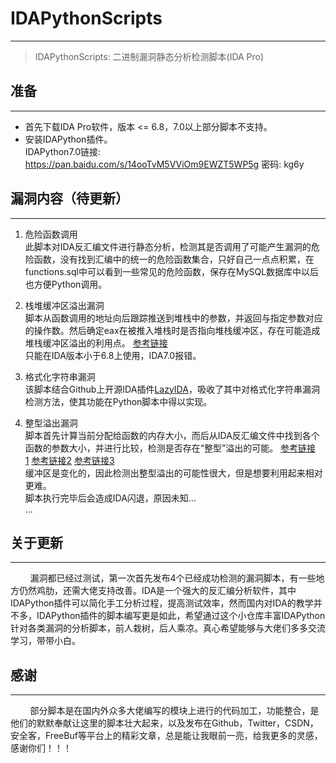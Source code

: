 # IDAPythonScripts
----------------------------------------

> IDAPythonScripts: 二进制漏洞静态分析检测脚本(IDA Pro)


## 准备
----------------------------------------

  * 首先下载IDA Pro软件，版本 <= 6.8，7.0以上部分脚本不支持。
  * 安装IDAPython插件。  
    IDAPython7.0链接: https://pan.baidu.com/s/14ooTvM5VViOm9EWZT5WP5g 密码: kg6y
  
  
## 漏洞内容（待更新）
----------------------------------------

 1. 危险函数调用  
      此脚本对IDA反汇编文件进行静态分析，检测其是否调用了可能产生漏洞的危险函数，没有找到汇编中的统一的危险函数集合，只好自己一点点积累，在functions.sql中可以看到一些常见的危险函数，保存在MySQL数据库中以后也方便Python调用。
	  
 2. 栈堆缓冲区溢出漏洞  
      脚本从函数调用的地址向后跟踪推送到堆栈中的参数，并返回与指定参数对应的操作数。然后确定eax在被推入堆栈时是否指向堆栈缓冲区，存在可能造成堆栈缓冲区溢出的利用点。
	  [参考链接](https://www.somersetrecon.com/blog/2018/7/6/introduction-to-idapython-for-vulnerability-hunting)  
	  只能在IDA版本小于6.8上使用，IDA7.0报错。
	   
 3. 格式化字符串漏洞  
      该脚本结合Github上开源IDA插件[LazyIDA](https://github.com/L4ys/LazyIDA/blob/master/)，吸收了其中对格式化字符串漏洞检测方法，使其功能在Python脚本中得以实现。
	  
 4. 整型溢出漏洞  
      脚本首先计算当前分配给函数的内存大小，而后从IDA反汇编文件中找到各个函数的参数大小，并进行比较，检测是否存在“整型”溢出的可能。
	  [参考链接1](https://www.cnblogs.com/M-Mr/p/3925096.html)&nbsp;[参考链接2](https://blog.csdn.net/qq_21063873/article/details/77678619)&nbsp;[参考链接3](https://blog.csdn.net/luckyjoy521/article/details/12905405)  
	  缓冲区是变化的，因此检测出整型溢出的可能性很大，但是想要利用起来相对更难。  
	  脚本执行完毕后会造成IDA闪退，原因未知...  
  ...

  
## 关于更新
----------------------------------------

&nbsp;&nbsp;&nbsp;&nbsp;&nbsp;&nbsp;&nbsp;&nbsp;漏洞都已经过测试，第一次首先发布4个已经成功检测的漏洞脚本，有一些地方仍然鸡肋，还需大佬支持改善。IDA是一个强大的反汇编分析软件，其中IDAPython插件可以简化手工分析过程，提高测试效率，然而国内对IDA的教学并不多，IDAPython插件的脚本编写更是如此，希望通过这个小仓库丰富IDAPython针对各类漏洞的分析脚本，前人栽树，后人乘凉。真心希望能够与大佬们多多交流学习，带带小白。


## 感谢
----------------------------------------

&nbsp;&nbsp;&nbsp;&nbsp;&nbsp;&nbsp;&nbsp;&nbsp;部分脚本是在国内外众多大佬编写的模块上进行的代码加工，功能整合，是他们的默默奉献让这里的脚本壮大起来，以及发布在Github，Twitter，CSDN，安全客，FreeBuf等平台上的精彩文章，总是能让我眼前一亮，给我更多的灵感，感谢你们！！！

